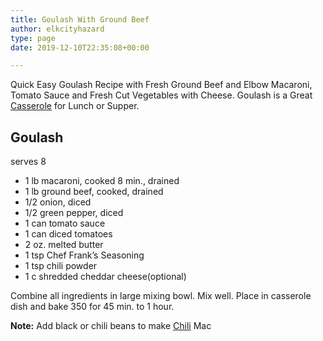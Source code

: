 ```yaml
---
title: Goulash With Ground Beef
author: elkcityhazard
type: page
date: 2019-12-10T22:35:08+00:00

---
```

Quick Easy Goulash Recipe with Fresh Ground Beef and Elbow Macaroni, Tomato Sauce and Fresh Cut Vegetables with Cheese. Goulash is a Great [Casserole][1] for Lunch or Supper.

## Goulash

serves 8

  * 1 lb macaroni, cooked 8 min., drained
  * 1 lb ground beef, cooked, drained
  * 1/2 onion, diced
  * 1/2 green pepper, diced
  * 1 can tomato sauce
  * 1 can diced tomatoes
  * 2 oz. melted butter
  * 1 tsp Chef Frank&#8217;s Seasoning
  * 1 tsp chili powder
  * 1 c shredded cheddar cheese(optional)

Combine all ingredients in large mixing bowl. Mix well. Place in casserole dish and bake 350 for 45 min. to 1 hour.

**Note:** Add black or chili beans to make <a href="/wordpress/homemade-soups/easy-chili-con-carne/" rel="noopener noreferrer" target="_blank">Chili</a> Mac

 [1]: /wordpress/casserole-recipes/
